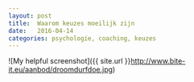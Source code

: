 ```yaml
---
layout: post
title:  Waarom keuzes moeilijk zijn
date:   2016-04-14 
categories: psychologie, coaching, keuzes
---
```


![My helpful screenshot]({{ site.url }}http://www.bite-it.eu/aanbod/droomdurfdoe.jpg)
